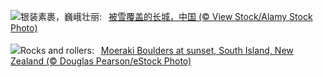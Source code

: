 ![](https://www.bing.com/th?id=OHR.GreatWallStairs_ZH-CN4045949792_UHD.jpg&w=1000)银装素裹，巍峨壮丽:&nbsp;&ensp;[被雪覆盖的长城，中国 (© View Stock/Alamy Stock Photo)](https://www.bing.com/th?id=OHR.GreatWallStairs_ZH-CN4045949792_UHD.jpg)
<br><br/>
![](https://www.bing.com/th?id=OHR.BouldersNZ_EN-US0112829210_UHD.jpg&w=1000)Rocks and rollers:&nbsp;&ensp;[Moeraki Boulders at sunset, South Island, New Zealand (© Douglas Pearson/eStock Photo)](https://www.bing.com/th?id=OHR.BouldersNZ_EN-US0112829210_UHD.jpg)
<br><br/>
